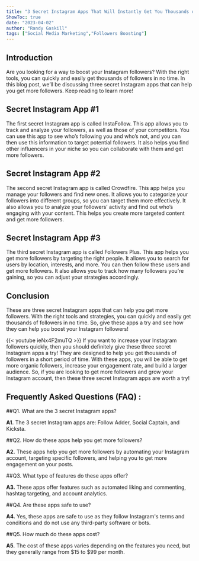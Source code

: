 ```yaml
---
title: "3 Secret Instagram Apps That Will Instantly Get You Thousands of Followers!"
ShowToc: true 
date: "2023-04-02"
author: "Randy Gaskill" 
tags: ["Social Media Marketing","Followers Boosting"]
---
```

## Introduction

Are you looking for a way to boost your Instagram followers? With the right tools, you can quickly and easily get thousands of followers in no time. In this blog post, we’ll be discussing three secret Instagram apps that can help you get more followers. Keep reading to learn more!

## Secret Instagram App #1

The first secret Instagram app is called InstaFollow. This app allows you to track and analyze your followers, as well as those of your competitors. You can use this app to see who’s following you and who’s not, and you can then use this information to target potential followers. It also helps you find other influencers in your niche so you can collaborate with them and get more followers.

## Secret Instagram App #2

The second secret Instagram app is called Crowdfire. This app helps you manage your followers and find new ones. It allows you to categorize your followers into different groups, so you can target them more effectively. It also allows you to analyze your followers’ activity and find out who’s engaging with your content. This helps you create more targeted content and get more followers.

## Secret Instagram App #3

The third secret Instagram app is called Followers Plus. This app helps you get more followers by targeting the right people. It allows you to search for users by location, interests, and more. You can then follow these users and get more followers. It also allows you to track how many followers you’re gaining, so you can adjust your strategies accordingly.

## Conclusion

These are three secret Instagram apps that can help you get more followers. With the right tools and strategies, you can quickly and easily get thousands of followers in no time. So, give these apps a try and see how they can help you boost your Instagram followers!

{{< youtube ieNx4F2muTQ >}} 
If you want to increase your Instagram followers quickly, then you should definitely give these three secret Instagram apps a try! They are designed to help you get thousands of followers in a short period of time. With these apps, you will be able to get more organic followers, increase your engagement rate, and build a larger audience. So, if you are looking to get more followers and grow your Instagram account, then these three secret Instagram apps are worth a try!

## Frequently Asked Questions (FAQ) :
##Q1. What are the 3 secret Instagram apps?

**A1.** The 3 secret Instagram apps are: Follow Adder, Social Captain, and Kicksta. 

##Q2. How do these apps help you get more followers?

**A2.** These apps help you get more followers by automating your Instagram account, targeting specific followers, and helping you to get more engagement on your posts. 

##Q3. What type of features do these apps offer?

**A3.** These apps offer features such as automated liking and commenting, hashtag targeting, and account analytics. 

##Q4. Are these apps safe to use?

**A4.** Yes, these apps are safe to use as they follow Instagram's terms and conditions and do not use any third-party software or bots. 

##Q5. How much do these apps cost?

**A5.** The cost of these apps varies depending on the features you need, but they generally range from $15 to $99 per month.


